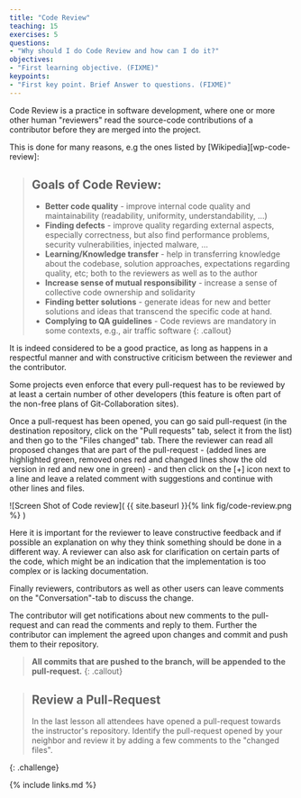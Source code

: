 ```yaml
---
title: "Code Review"
teaching: 15
exercises: 5
questions:
- "Why should I do Code Review and how can I do it?"
objectives:
- "First learning objective. (FIXME)"
keypoints:
- "First key point. Brief Answer to questions. (FIXME)"
---
```


Code Review is a practice in software development, where one or more other
human "reviewers" read the source-code contributions of a contributor before
they are merged into the project.

This is done for many reasons, e.g the ones listed by [Wikipedia][wp-code-review]:

> ## Goals of Code Review:
> * **Better code quality**  - improve internal code quality and maintainability
>   (readability, uniformity, understandability, ...)
> * **Finding defects**  - improve quality regarding external aspects, especially
>   correctness, but also find performance problems, security vulnerabilities,
>   injected malware, ...
> * **Learning/Knowledge transfer**   - help in transferring knowledge about
>   the codebase, solution approaches, expectations regarding quality, etc;
>   both to the reviewers as well as to the author
> * **Increase sense of mutual responsibility**  -  increase a sense of collective
>   code ownership and solidarity
> * **Finding better solutions**  - generate ideas for new and better solutions
>   and ideas that transcend the specific code at hand.
> * **Complying to QA guidelines**  - Code reviews are mandatory in some
>   contexts, e.g., air traffic software
{: .callout}

It is indeed considered to be a good practice, as long as happens in a respectful
manner and with constructive criticism between the reviewer and the contributor.

Some projects even enforce that every pull-request has to be reviewed by at
least a certain number of other developers (this feature is often part of the
non-free plans of Git-Collaboration sites).

Once a pull-request has been opened, you can go said pull-request (in the
destination repository, click on the "Pull requests" tab, select it from the list)
and then go to the "Files changed" tab.
There the reviewer can read all proposed changes that are part of the pull-request -
(added lines are highlighted green, removed ones red and changed lines show the
old version in red and new one in green) - and then click on the [+] icon next
to a line and leave a related comment with suggestions and continue with other
lines and files.

![Screen Shot of Code review]( {{ site.baseurl }}{% link fig/code-review.png %} )

Here it is important for the reviewer to leave constructive feedback and if possible
an explanation on why they think something should be done in a different way.
A reviewer can also ask for clarification on certain parts of the code, which might
be an indication that the implementation is too complex or is lacking documentation.

Finally reviewers, contributors as well as other users can leave comments on the
"Conversation"-tab to discuss the change.


The contributor will get notifications about new comments to the pull-request
and can read the comments and reply to them.  Further the contributor
can implement the agreed upon changes and commit and push them to their repository.

> **All commits that are pushed to the branch, will be appended to the pull-request.**
{: .callout}


> ## Review a Pull-Request
>
> In the last lesson all attendees have opened a pull-request towards the
> instructor's repository. Identify the pull-request opened by your neighbor
> and review it by adding a few comments to the "changed files".
>
{: .challenge}



{% include links.md %}
